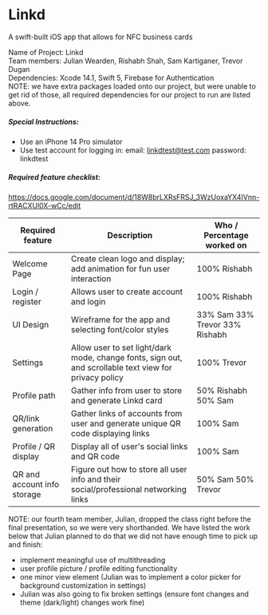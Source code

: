 # Linkd
A swift-built iOS app that allows for NFC business cards

Name of Project: Linkd  
Team members: Julian Wearden, Rishabh Shah, Sam Kartiganer, Trevor Dugan  
Dependencies: Xcode 14.1, Swift 5, Firebase for Authentication  
NOTE: we have extra packages loaded onto our project, but were unable to get rid of those, all required dependencies for our project to run are listed above.

##### Special Instructions:
- Use an iPhone 14 Pro simulator
- Use test account for logging in:
email: linkdtest@test.com
password: linkdtest

##### Required feature checklist:
https://docs.google.com/document/d/18W8brLXRsFRSJ_3WzUoxaYX4IVnn-rtRACXUl0X-wCc/edit


| Required feature  | Description | Who / Percentage worked on  |
| ------------- | ------------- | ------------  |
| Welcome Page  | Create clean logo and display; add animation for fun user interaction  | 100% Rishabh  |
| Login / register  | Allows user to create account and login  | 100% Rishabh  |
| UI Design  | Wireframe for the app and selecting font/color styles  | 33% Sam 33% Trevor 33% Rishabh  |
| Settings  | Allow user to set light/dark mode, change fonts, sign out, and scrollable text view for privacy policy  | 100% Trevor  |
| Profile path  | Gather info from user to store and generate Linkd card | 50% Rishabh 50% Sam |
| QR/link generation  | Gather links of accounts from user and generate unique QR code displaying links  | 100% Sam |
| Profile / QR display  | Display all of user's social links and QR code  | 100% Sam  |
| QR and account info storage  | Figure out how to store all user info and their social/professional networking links  | 50% Sam 50% Trevor  |

NOTE: our fourth team member, Julian, dropped the class right before the final presentation, so we were very shorthanded. We have listed the work below that Julian planned to do that we did not have enough time to pick up and finish:
- implement meaningful use of multithreading
- user profile picture / profile editing functionality
- one minor view element (Julian was to implement a  color picker for background customization in settings)
- Julian was also going to fix broken settings (ensure font changes and theme (dark/light) changes work fine)
